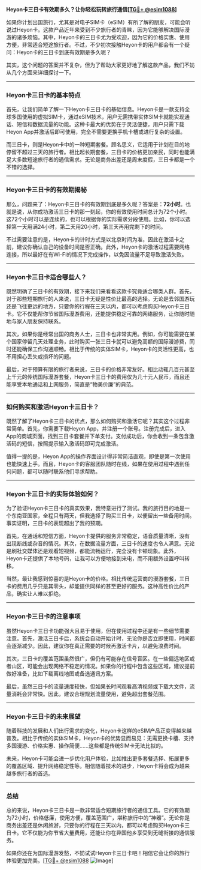 **Heyon卡三日卡有效期多久？让你轻松玩转旅行通信[[TG💪+ @esim1088](https://t.me/s/esim1088)]**

如果你计划出国旅行，尤其是对电子SIM卡（eSIM）有所了解的朋友，可能会听说过Heyon卡。这款产品近年来受到不少旅行者的青睐，因为它能够解决国际漫游的诸多烦恼。其中，Heyon卡的三日卡尤为受欢迎，因为它的价格实惠、使用方便，非常适合短途旅行者。不过，不少初次接触Heyon卡的用户都会有一个疑问：Heyon卡的三日卡到底有效期是多久呢？

其实，这个问题的答案并不复杂，但为了帮助大家更好地了解这款产品，我们不妨从几个方面来详细探讨一下。

---

### Heyon卡三日卡的基本特点

首先，让我们简单了解一下Heyon卡三日卡的基础信息。Heyon卡是一款支持全球多国使用的虚拟SIM卡，通过eSIM技术，用户无需携带实体SIM卡就能实现通话、短信和数据流量的功能。这种卡最大的优势在于灵活便捷，用户只需下载Heyon App并激活后即可使用，完全不需要更换手机卡槽或进行复杂的设置。

而三日卡，则是Heyon卡中的一种短期套餐。顾名思义，它适用于计划在目的地停留不超过三天的旅行者。相比起长期套餐，三日卡的价格更加亲民，同时也能满足大多数短途旅行者的通信需求。无论是商务出差还是周末度假，三日卡都是一个不错的选择。

---

### Heyon卡三日卡的有效期揭秘

那么，问题来了：Heyon卡三日卡的有效期到底是多久呢？答案是：**72小时**。也就是说，从你成功激活三日卡的那一刻起，你的有效使用时间总计为72个小时。这72个小时可以是连续的，也可以根据你的实际需求分段使用。比如，你可以选择第一天用满24小时，第二天用20小时，第三天再用完剩下的时间。

不过需要注意的是，Heyon卡的计时方式是以北京时间为准，因此在激活卡之前，建议你确认自己的设备时间是否正确。此外，Heyon卡的激活过程需要网络连接，所以最好在有Wi-Fi的情况下完成操作，以免因流量不足导致激活失败。

---

### Heyon卡三日卡适合哪些人？

既然明确了三日卡的有效期，接下来我们来看看这款卡究竟适合哪类人群。首先，对于那些短期旅行的人来说，三日卡无疑是性价比最高的选择。无论是去邻国游玩还是飞往更远的地方，只要你的行程在三天以内，都可以考虑购买Heyon卡三日卡。它不仅能帮你节省国际漫游费用，还能提供稳定可靠的网络服务，让你随时随地与家人朋友保持联系。

其次，如果你是经常出国的商务人士，三日卡也非常实用。例如，你可能需要在某个国家停留几天处理业务，此时购买一张三日卡就可以避免高额的国际漫游费，同时还能确保工作沟通顺畅。相比于传统的实体SIM卡，Heyon卡的灵活性更高，也不用担心丢失或损坏的问题。

最后，对于预算有限的旅行者来说，三日卡的价格非常友好。相比动辄几百元甚至上千元的传统国际漫游套餐，Heyon卡三日卡的费用仅为几十元人民币，而且还能享受本地通话和上网服务，简直是“物美价廉”的典范。

---

### 如何购买和激活Heyon卡三日卡？

既然了解了Heyon卡三日卡的优点，那么如何购买和激活它呢？其实这个过程非常简单。首先，你需要下载Heyon App，并注册一个账号。注册完成后，进入App的商城页面，找到三日卡套餐并下单支付。支付成功后，你会收到一条包含激活码的短信，按照提示输入激活码即可完成激活。

值得一提的是，Heyon App的操作界面设计得非常简洁直观，即使是第一次使用也能快速上手。而且，Heyon卡的客服团队随时在线，如果在使用过程中遇到任何问题，都可以随时联系他们寻求帮助。

---

### Heyon卡三日卡的实际体验如何？

为了验证Heyon卡三日卡的真实效果，我特意进行了测试。我的旅行目的地是一个东南亚国家，全程只有两天，但我选择了购买三日卡，以便留出一些备用时间。事实证明，三日卡的表现超出了我的预期。

首先，在通话和短信方面，Heyon卡提供的服务非常稳定，语音质量清晰，没有出现断线或杂音的情况。其次，在数据流量方面，三日卡的速度也令人满意。无论是刷社交媒体还是观看短视频，都能流畅运行，完全没有卡顿现象。此外，Heyon卡还提供了本地号码，让我可以方便地接到来电，而不用额外设置呼叫转移。

当然，最让我感到惊喜的是Heyon卡的价格。相比传统运营商的漫游套餐，三日卡的费用几乎只是其零头，却能提供同样的甚至更好的服务。这种高性价比的产品，确实让人难以拒绝。

---

### Heyon卡三日卡的注意事项

虽然Heyon卡三日卡功能强大且易于使用，但在使用过程中还是有一些细节需要注意。首先，激活三日卡后，系统会自动开始计时，无论你是否立即使用，时间都会逐渐减少。因此，建议你在真正需要的时候再激活卡片，以避免浪费时间。

其次，三日卡的覆盖范围虽然很广，但仍有可能存在信号盲区。在一些偏远地区或者山区，可能会出现网络不稳定的情况。如果你的行程中包含这些区域，建议提前做好准备，比如下载离线地图或备选通讯方案。

最后，虽然三日卡的流量速度较快，但如果长时间观看高清视频或下载大文件，流量消耗会非常快。因此，建议合理规划流量使用，避免超出套餐范围。

---

### Heyon卡三日卡的未来展望

随着科技的发展和人们出行需求的变化，Heyon卡这样的eSIM产品正变得越来越普及。相比于传统的实体SIM卡，Heyon卡的优势显而易见：无需更换卡槽、支持多国漫游、价格实惠、操作简便……这些都是传统SIM卡无法比拟的。

未来，Heyon卡可能会进一步优化用户体验，比如推出更多套餐选择、拓展更多的覆盖区域、提升网络稳定性等。相信随着技术的进步，Heyon卡将会成为越来越多旅行者的首选。

---

### 总结

总的来说，Heyon卡三日卡是一款非常适合短期旅行者的通信工具。它的有效期为72小时，价格低廉，使用方便，覆盖范围广，堪称旅行中的“神器”。无论你是商务出差还是休闲旅游，只要你的行程在三天以内，都可以考虑购买Heyon卡三日卡。它不仅能为你节省大量费用，还能让你在异国他乡享受到无缝衔接的通信服务。

如果你还在为国际漫游发愁，不妨试试Heyon卡三日卡吧！相信它会让你的旅行体验更加完美。[[TG💪+ @esim1088](https://t.me/s/esim1088) ![Image](https://i.postimg.cc/4NQfJmqS/Snipaste-2025-05-13-00-14-12.png)]